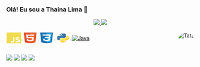 
### Olá! Eu sou a Thaina Lima 👋


<div align="center">
  <a href="https://github.com/thainalimaa">
  <img height="180em" src="https://github-readme-stats.vercel.app/api?username=thainalimaa&show_icons=true&theme=dracula&include_all_commits=true&count_private=true"/>
  <img height="150em" src="https://github-readme-stats.vercel.app/api/top-langs/?username=thainalimaa&layout=compact&langs_count=7&theme=dracula"/>
</div>
  
  <div style="display: inline_block"><br>
    <img align="center" alt="Rafa-Js" height="30" width="40" src="https://raw.githubusercontent.com/devicons/devicon/master/icons/javascript/javascript-plain.svg">
    <img align="center" alt="HTML" height="30" width="40" src="https://raw.githubusercontent.com/devicons/devicon/master/icons/html5/html5-original.svg">
    <img align="center" alt="CSS" height="30" width="40" src="https://raw.githubusercontent.com/devicons/devicon/master/icons/css3/css3-original.svg">
    <img align="center" alt="Python" height="30" width="40" src="https://raw.githubusercontent.com/devicons/devicon/master/icons/python/python-original.svg">
    <img align="center" alt="Java" height="30" width="40" src="https://img.icons8.com/color/48/000000/java-coffee-cup-logo--v1.png">
    <img align="right" alt="Tata" height="150" style="border-radius:50px;" src="https://share-cdn.picrew.me/shareImg/org/202201/338224_iAixMvIC.png">
</div>
  </div>
  
  ##
  
  <div> 
    <a href="https://www.linkedin.com/in/thaina-lima-matos/" target="_blank"><img src="https://img.shields.io/badge/-LinkedIn-%230077B5?style=for-the-badge&logo=linkedin&logoColor=white" target="_blank"></a> 
    <a href = ""><img src="https://img.shields.io/badge/WhatsApp-25D366?style=for-the-badge&logo=whatsapp&logoColor=white"></a>
    <a href = "https://github.com/thainalimaa"><img src="https://img.shields.io/badge/GitHub-100000?style=for-the-badge&logo=github&logoColor=white" target="_blank"></a>
    <a href = "mailto:thaina.matos0504@gmail.com"><img src="https://img.shields.io/badge/-Gmail-%23333?style=for-the-badge&logo=gmail&logoColor=white" target="_blank"></a>
    
  
 
  </div>

